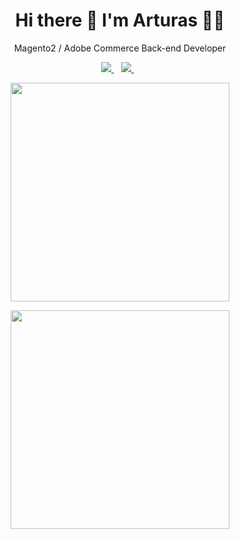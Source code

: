 <h1 align='center'>
  Hi there 👋 I'm Arturas 👨‍💻
</h1>

<p align='center'>
  Magento2 / Adobe Commerce Back-end Developer 
</p>



<p align='center'>
  
  <a href="https://www.linkedin.com/in/arturas-norvaishas-2404191b1/">
    <img src="https://img.shields.io/badge/linkedin-%230077B5.svg?&style=for-the-badge&logo=linkedin&logoColor=white" />
  </a>&nbsp;&nbsp;
  <a href="https://instagram.com/arturnorvaishas">
    <img src="https://img.shields.io/badge/instagram-%23E4405F.svg?&style=for-the-badge&logo=instagram&logoColor=white" />        
  </a>&nbsp;&nbsp;
  
</p> 

<p align='center'>
  <a href="#"><img src="https://github-readme-stats.vercel.app/api/top-langs/?username=panthervsanyone&layout=compact&show_icons=true&count_private=true&theme=dark" width="350"></a>
</p>


<p align='center'>
  <a href="#"><img src="https://profile-counter.glitch.me/{panthervsanyone}/count.svg" width="350"></a>
</p>
